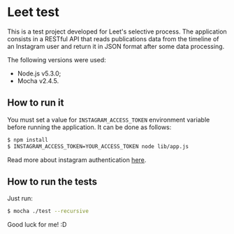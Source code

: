 # Leet test
This is a test project developed for Leet's selective process. The application consists in a RESTful API that reads publications data from the timeline of an Instagram user and return it in JSON format after some data processing.

The following versions were used:

  - Node.js v5.3.0;
  - Mocha v2.4.5.

## How to run it
You must set a value for `INSTAGRAM_ACCESS_TOKEN` environment variable before running the application. It can be done as follows:
```sh
$ npm install
$ INSTAGRAM_ACCESS_TOKEN=YOUR_ACCESS_TOKEN node lib/app.js
```
Read more about instagram authentication [here](https://www.instagram.com/developer/authentication/).

## How to run the tests
Just run:
```sh
$ mocha ./test --recursive
```

Good luck for me! :D